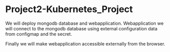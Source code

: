 # Project2-Kubernetes_Project

We will deploy mongodb database and webapplication. Webapplication we will connect
to the mongodb database using external configuration data from configmap and the secret.

Finally we will make webapplication accessible externally from the browser.
